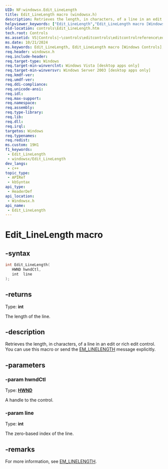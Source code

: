 ```yaml
---
UID: NF:windowsx.Edit_LineLength
title: Edit_LineLength macro (windowsx.h)
description: Retrieves the length, in characters, of a line in an edit or rich edit control. You can use this macro or send the EM_LINELENGTH message explicitly.
helpviewer_keywords: ["Edit_LineLength","Edit_LineLength macro [Windows Controls]","_win32_Edit_LineLength","_win32_Edit_LineLength_cpp","controls.Edit_LineLength","controls._win32_Edit_LineLength","windowsx/Edit_LineLength"]
old-location: controls\Edit_LineLength.htm
tech.root: Controls
ms.assetid: VS|Controls|~\controls\editcontrols\editcontrolreference\editcontrolmacros\edit_linelength.htm
ms.date: 10/21/2024
ms.keywords: Edit_LineLength, Edit_LineLength macro [Windows Controls], _win32_Edit_LineLength, _win32_Edit_LineLength_cpp, controls.Edit_LineLength, controls._win32_Edit_LineLength, windowsx/Edit_LineLength
req.header: windowsx.h
req.include-header: 
req.target-type: Windows
req.target-min-winverclnt: Windows Vista [desktop apps only]
req.target-min-winversvr: Windows Server 2003 [desktop apps only]
req.kmdf-ver: 
req.umdf-ver: 
req.ddi-compliance: 
req.unicode-ansi: 
req.idl: 
req.max-support: 
req.namespace: 
req.assembly: 
req.type-library: 
req.lib: 
req.dll: 
req.irql: 
targetos: Windows
req.typenames: 
req.redist: 
ms.custom: 19H1
f1_keywords:
 - Edit_LineLength
 - windowsx/Edit_LineLength
dev_langs:
 - c++
topic_type:
 - APIRef
 - kbSyntax
api_type:
 - HeaderDef
api_location:
 - Windowsx.h
api_name:
 - Edit_LineLength
---
```


# Edit_LineLength macro

## -syntax

```cpp
int Edit_LineLength(
   HWND hwndCtl,
   int  line
);
```

## -returns

Type: **int**

The length of the line.


## -description

Retrieves the length, in characters, of a line in an edit or rich edit control. You can use this macro or send the <a href="/windows/desktop/Controls/em-linelength">EM_LINELENGTH</a> message explicitly.

## -parameters

### -param hwndCtl

Type: <b><a href="/windows/desktop/WinProg/windows-data-types">HWND</a></b>

A handle to the control.

### -param line

Type: <b>int</b>

The zero-based index of the line.

## -remarks

For more information, see <a href="/windows/desktop/Controls/em-linelength">EM_LINELENGTH</a>.
